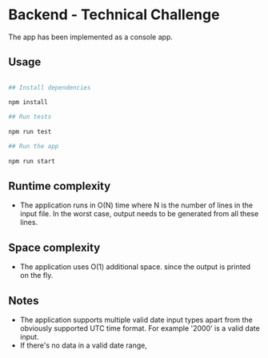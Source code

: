 

# Backend - Technical Challenge

The app has been implemented as a console app.

## Usage

```bash  

## Install dependencies  

npm install 
  
## Run tests
  
npm run test

## Run the app
  
npm run start
```  

## Runtime complexity

- The application runs in O(N) time where N is the number of lines in the input file. In the worst case, output needs to be generated from all these lines.

## Space complexity

- The application uses O(1) additional space. since the output is printed on the fly.

## Notes

- The application supports multiple valid date input types apart from the obviously supported UTC time format. For example '2000' is a valid date input.
- If there's no data in a valid date range, 